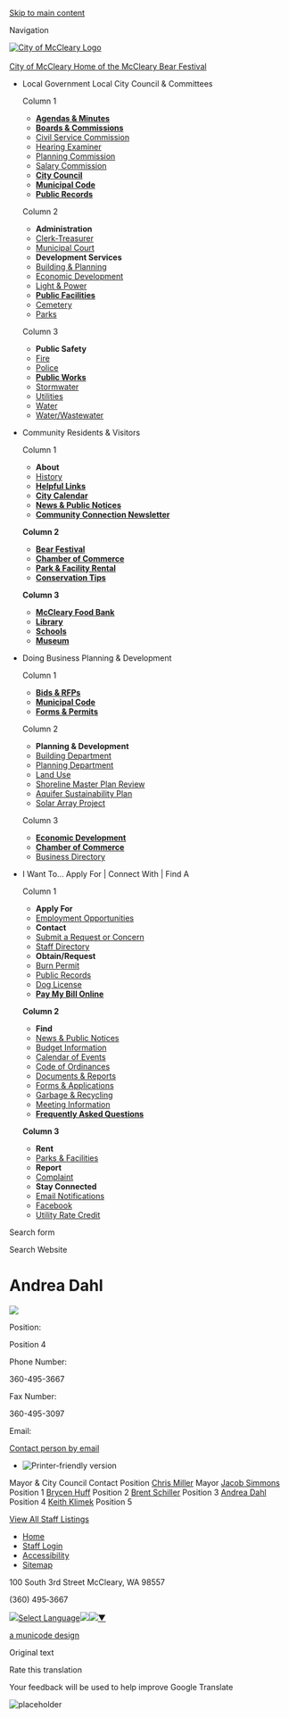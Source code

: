 [Skip to main content](https://www.cityofmccleary.com/directory-listing/andrea-dahl/)

Navigation

[![City of McCleary Logo](https://www.cityofmccleary.com/sites/all/themes/aha_compass/logo.png)  
\
City of McCleary Home of the McCleary Bear Festival](https://www.cityofmccleary.com "City of McCleary Home")

- Local Government Local City Council &amp; Committees
  
  Column 1
  
  - [**Agendas &amp; Minutes**](https://www.cityofmccleary.com/meetings)
  - [**Boards &amp; Commissions**](https://www.cityofmccleary.com/bc)
  - [Civil Service Commission](https://www.cityofmccleary.com/bc-csc)
  - [Hearing Examiner](https://www.cityofmccleary.com/bc-he)
  - [Planning Commission](https://www.cityofmccleary.com/bc-pc)
  - [Salary Commission](https://www.cityofmccleary.com/bc/page/salary-commission)
  - [**City Council**](https://www.cityofmccleary.com/citycouncil)
  - [**Municipal Code**](https://library.municode.com/wa/mccleary/codes/code_of_ordinances)
  - [**Public Records**](https://www.cityofmccleary.com/administration/page/city-public-records-request-form)
  
  Column 2
  
  - **Administration**
  - [Clerk-Treasurer](https://www.cityofmccleary.com/administration/page/clerk-treasurer)
  - [Municipal Court](https://www.cityofmccleary.com/administration/page/mccleary-municipal-court)
  - **Development Services**
  - [Building &amp; Planning](https://www.cityofmccleary.com/buildingplanning)
  - [Economic Development](https://www.cityofmccleary.com/buildingplanning/page/economic-development)
  - [Light &amp; Power](https://www.cityofmccleary.com/lightandpower)
  - [**Public Facilities**](https://www.cityofmccleary.com/parksandcemetery/page/parks-facility-reservations)
  - [Cemetery](https://www.cityofmccleary.com/parksandcemetery)
  - [Parks](https://www.cityofmccleary.com/parksandcemetery)
  
  Column 3
  
  - **Public Safety**
  - [Fire](https://www.cityofmccleary.com/fire)
  - [Police](https://www.cityofmccleary.com/police)
  - [**Public Works**](https://www.cityofmccleary.com/publicworks)
  - [Stormwater](https://www.cityofmccleary.com/publicworks/page/stormwater)
  - [Utilities](https://www.cityofmccleary.com/publicworks/page/utilities)
  - [Water](https://www.cityofmccleary.com/publicworks/page/water)
  - [Water/Wastewater](https://www.cityofmccleary.com/publicworks/page/water-wastewater)
- Community Residents &amp; Visitors
  
  Column 1
  
  - **About**
  - [History](https://www.cityofmccleary.com/community/page/history-city)
  - [**Helpful Links**](https://www.cityofmccleary.com/community/page/helpful-links)
  - [**City Calendar**](https://www.cityofmccleary.com/calendar)
  - [**News &amp; Public Notices**](https://www.cityofmccleary.com/news)
  - [**Community Connection Newsletter**](https://www.cityofmccleary.com/community/page/community-connection-newsletters-0)
  
  **Column 2**
  
  - [**Bear Festival**](https://www.cityofmccleary.com/community/page/bear-festival)
  - [**Chamber of Commerce**](https://www.cityofmccleary.com/community/page/chamber-commerce)
  - [**Park &amp; Facility Rental**](https://www.cityofmccleary.com/parksandcemetery/page/parks-facility-reservations)
  - [**Conservation Tips**](https://www.cityofmccleary.com/community/page/conservation-tips)
  
  **Column 3**
  
  - [**McCleary Food Bank**](https://www.cityofmccleary.com/community/page/mccleary-food-bank)
  - [**Library**](https://www.trl.org/locations/mccleary)
  - [**Schools**](https://mccleary.wednet.edu)
  - [**Museum**](https://mcclearymuseum.org)
- Doing Business Planning &amp; Development
  
  Column 1
  
  - [**Bids &amp; RFPs**](https://www.cityofmccleary.com/rfps)
  - [**Municipal Code**](https://library.municode.com/wa/mccleary/codes/code_of_ordinances)
  - [**Forms &amp; Permits**](https://www.cityofmccleary.com/forms)
  
  Column 2
  
  - **Planning &amp; Development**
  - [Building Department](https://www.cityofmccleary.com/community/page/building-department)
  - [Planning Department](https://www.cityofmccleary.com/buildingplanning/page/planning-department)
  - [Land Use](https://www.cityofmccleary.com/buildingplanning/page/land-use)
  - [Shoreline Master Plan Review](https://www.cityofmccleary.com/buildingplanning/page/shoreline-master-plan-periodic-review)
  - [Aquifer Sustainability Plan](https://www.cityofmccleary.com/buildingplanning/page/wildcat-creek-aquifer-study)
  - [Solar Array Project](https://www.cityofmccleary.com/buildingplanning/page/mccleary-solar-array-project)
  
  Column 3
  
  - [**Economic Development**](https://www.cityofmccleary.com/buildingplanning/page/economic-development)
  - [**Chamber of Commerce**](https://www.cityofmccleary.com/community/page/chamber-commerce)
  - [Business Directory](https://www.cityofmccleary.com/community/page/mccleary-business-directory)
- I Want To... Apply For | Connect With | Find A
  
  Column 1
  
  - **Apply For**
  - [Employment Opportunities](https://www.cityofmccleary.com/jobs)
  - **Contact**
  - [Submit a Request or Concern](https://www.cityofmccleary.com/contact)
  - [Staff Directory](https://www.cityofmccleary.com/directory)
  - **Obtain/Request**
  - [Burn Permit](https://www.cityofmccleary.com/administration/page/burn-permit-application)
  - [Public Records](https://www.cityofmccleary.com/administration/page/city-public-records-request-form)
  - [Dog License](https://www.cityofmccleary.com/administration/page/dog-licensing)
  - [**Pay My Bill Online**](https://www.cityofmccleary.com/publicworks/page/utility-billing)
  
  **Column 2**
  
  - **Find**
  - [News &amp; Public Notices](https://www.cityofmccleary.com/news)
  - [Budget Information](https://www.cityofmccleary.com/administration/page/budget-information)
  - [Calendar of Events](https://www.cityofmccleary.com/calendar)
  - [Code of Ordinances](https://library.municode.com/wa/mccleary/codes/code_of_ordinances)
  - [Documents &amp; Reports](https://www.cityofmccleary.com/documents)
  - [Forms &amp; Applications](https://www.cityofmccleary.com/forms)
  - [Garbage &amp; Recycling](https://www.cityofmccleary.com/publicworks/page/garbage)
  - [Meeting Information](https://www.cityofmccleary.com/meetings)
  - [**Frequently Asked Questions**](https://www.cityofmccleary.com/faqs)
  
  **Column 3**
  
  - **Rent**
  - [Parks &amp; Facilities](https://www.cityofmccleary.com/parksandcemetery/page/parks-facility-reservations)
  - **Report**
  - [Complaint](https://www.cityofmccleary.com/contact)
  - **Stay Connected**
  - [Email Notifications](https://www.cityofmccleary.com/subscribe)
  - [Facebook](https://www.facebook.com/CityofMcCleary)
  - [Utility Rate Credit](https://www.cityofmccleary.com/ru/page/power-utility-rate-credits)

Search form

Search Website

# Andrea Dahl

![](https://www.cityofmccleary.com/sites/default/files/styles/full_node_primary/public/default_images/profile-photo-placeholder.jpg?itok=TDdYwOS2)

Position: 

Position 4

Phone Number: 

360-495-3667

Fax Number: 

360-495-3097

Email: 

[Contact person by email](https://www.cityofmccleary.com/email/node/2396/field_email)

- ![Printer-friendly version](https://www.cityofmccleary.com/sites/all/modules/print/icons/print_icon.png "Printer-friendly version")

Mayor &amp; City Council Contact Position [Chris Miller](https://www.cityofmccleary.com/directory-listing/chris-miller) Mayor [Jacob Simmons](https://www.cityofmccleary.com/directory-listing/jacob-simmons) Position 1 [Brycen Huff](https://www.cityofmccleary.com/directory-listing/brycen-huff) Position 2 [Brent Schiller](https://www.cityofmccleary.com/directory-listing/brent-schiller-0) Position 3 [Andrea Dahl](https://www.cityofmccleary.com/directory-listing/andrea-dahl) Position 4 [Keith Klimek](https://www.cityofmccleary.com/directory-listing/keith-klimek) Position 5

[View All Staff Listings](https://www.cityofmccleary.com/directory)

- [Home](https://www.cityofmccleary.com)
- [Staff Login](https://www.cityofmccleary.com/user/login?current=node%2F2396)
- [Accessibility](https://www.cityofmccleary.com/administration/page/website-accessibility)
- [Sitemap](https://www.cityofmccleary.com/sitemap)

100 South 3rd Street McCleary, WA 98557

(360) 495‑3667

![](https://www.google.com/images/cleardot.gif)[Select Language![](https://www.google.com/images/cleardot.gif)​![](https://www.google.com/images/cleardot.gif)▼](https://www.cityofmccleary.com/directory-listing/andrea-dahl)

[a municode design](https://www.municodeweb.com)

Original text

Rate this translation

Your feedback will be used to help improve Google Translate

![placeholder](https://www.cityofmccleary.com/sites/all/themes/aha_compass/logo.png)